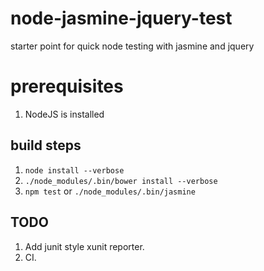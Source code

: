 # node-jasmine-jquery-test
starter point for quick node testing with jasmine and jquery

# prerequisites
1. NodeJS is installed

## build steps
1. `node install --verbose`
2. `./node_modules/.bin/bower install --verbose`
3. `npm test` or `./node_modules/.bin/jasmine` 

## TODO 
1. Add junit style xunit reporter. 
2. CI. 
